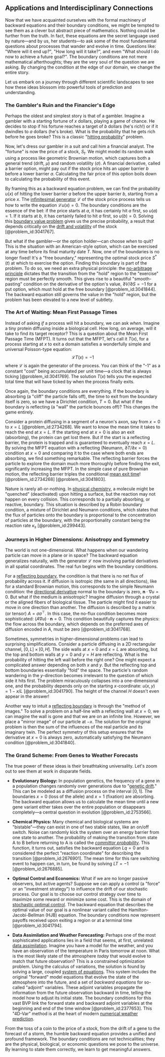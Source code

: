 ## Applications and Interdisciplinary Connections

Now that we have acquainted ourselves with the formal machinery of backward equations and their boundary conditions, we might be tempted to see them as a clever but abstract piece of mathematics. Nothing could be further from the truth. In fact, these equations are the secret language used by nature—and by us, her students—to ask some of the most fundamental questions about processes that wander and evolve in time. Questions like: "Where will it end up?", "How long will it take?", and even "What should I do now to achieve a future goal?". The boundary conditions are not mere mathematical afterthoughts; they are the very soul of the question we are asking. By changing the condition at the edge of our domain, we change the entire story.

Let us embark on a journey through different scientific landscapes to see how these ideas blossom into powerful tools of prediction and understanding.

### The Gambler's Ruin and the Financier's Edge

Perhaps the oldest and simplest story is that of a gambler. Imagine a gambler with a starting fortune of $x$ dollars, playing a game of chance. He decides to stop if his fortune reaches a target of $b$ dollars (he's rich!) or if it dwindles to $a$ dollars (he's broke). What is the probability that he gets rich before he goes broke? This is a classic "[hitting probability](@article_id:266371)" problem.

Now, let's dress our gambler in a suit and call him a financial analyst. The "fortune" is now the price of a stock, $S_t$. We might model its random walk using a process like geometric Brownian motion, which captures both a general trend (drift, $\mu$) and random volatility ($\sigma$). A financial derivative, called a barrier option, might pay out if the stock price hits an upper barrier $b$ before a lower barrier $a$. Calculating the fair price of this option boils down to calculating the probability of this event.

By framing this as a backward equation problem, we can find the probability $u(x)$ of hitting the lower barrier $a$ before the upper barrier $b$, starting from a price $x$. The [infinitesimal generator](@article_id:269930) $\mathcal{L}$ of the stock price process tells us how to write the equation $\mathcal{L}u(x) = 0$. The boundary conditions are the essence of the bet: if the price starts at $a$, it has certainly hit $a$ first, so $u(a)=1$. If it starts at $b$, it has certainly failed to hit $a$ first, so $u(b)=0$. Solving this [boundary value problem](@article_id:138259) gives us the precise probability, a result that depends critically on the [drift and volatility](@article_id:262872) of the stock [@problem_id:3041767].

But what if the gambler—or the option holder—can choose *when* to quit? This is the situation with an American-style option, which can be exercised at any time before its final maturity date $T$. Now, one of the boundaries is no longer fixed! It's a "free boundary," representing the optimal stock price $S^*(t)$ at which to exercise the option. Finding this boundary is part of the problem. To do so, we need an extra physical principle: the [no-arbitrage principle](@article_id:143466) dictates that the transition from the "hold" region to the "exercise" region must be perfectly smooth. This gives rise to a beautiful "smooth-pasting" condition on the derivative of the option's value, $\partial V / \partial S = -1$ for a put option, which must hold at the free boundary [@problem_id:3041844]. The backward equation still governs the value in the "hold" region, but the problem has been elevated to a new level of subtlety.

### The Art of Waiting: Mean First Passage Times

Instead of asking *if* a process will hit a boundary, we can ask *when*. Imagine a tiny protein diffusing inside a biological cell. How long, on average, will it take to find its target receptor? This is a question about the Mean First Passage Time (MFPT). It turns out that the MFPT, let's call it $T(x)$, for a process starting at $x$ to exit a domain satisfies a wonderfully simple and universal Poisson-type equation:
$$
\mathcal{L} T(x) = -1
$$
where $\mathcal{L}$ is again the generator of the process. You can think of the "-1" as a constant "cost" being accumulated per unit time—a clock that is always ticking [@problem_id:3041769]. The solution $T(x)$ tells you the expected total time that will have ticked by when the process finally exits.

Once again, the boundary conditions are everything. If the boundary is absorbing (a "cliff" the particle falls off), the time to exit from the boundary itself is zero, so we have a Dirichlet condition, $T=0$. But what if the boundary is reflecting (a "wall" the particle bounces off)? This changes the game entirely.

Consider a protein diffusing in a segment of a neuron's axon, say from $x=0$ to $x=L$ [@problem_id:2734268]. We want to know the mean time it takes to reach the end at $x=L$. If the starting end at $x=0$ is also an exit (absorbing), the protein can get lost there. But if the start is a reflecting barrier, the protein is trapped and is guaranteed to eventually reach $x=L$. By solving the MFPT equation with a reflecting (Neumann, $\partial T/\partial x = 0$) condition at $x=0$ and comparing it to the case where both ends are absorbing, we find something remarkable. The reflecting barrier forces the particle to explore the domain much more thoroughly before finding the exit, significantly increasing the MFPT. In the simple case of pure Brownian motion, the reflecting barrier triples the conditional [mean exit time](@article_id:204306)! [@problem_id:2734268] [@problem_id:3041803].

Nature is rarely all-or-nothing. In [physical chemistry](@article_id:144726), a molecule might be "quenched" (deactivated) upon hitting a surface, but the reaction may not happen on every collision. This corresponds to a partially absorbing, or reactive, boundary. This situation is described by a Robin boundary condition, a mixture of Dirichlet and Neumann conditions, which states that the flux of particles onto the boundary is proportional to the concentration of particles at the boundary, with the proportionality constant being the reaction rate $\kappa_s$ [@problem_id:299443].

### Journeys in Higher Dimensions: Anisotropy and Symmetry

The world is not one-dimensional. What happens when our wandering particle can move in a plane or in space? The backward equation generalizes naturally, with the generator $\mathcal{L}$ now involving partial derivatives in all spatial coordinates. The real fun begins with the boundary conditions.

For a [reflecting boundary](@article_id:634040), the condition is that there is no net flux of probability across it. If diffusion is isotropic (the same in all directions), like for a standard Brownian motion, this corresponds to the simple Neumann condition: the [directional derivative](@article_id:142936) normal to the boundary is zero, $\mathbf{n} \cdot \nabla u = 0$. But what if the medium is anisotropic? Imagine diffusion through a crystal or the aligned fibers of biological tissue. The particle might find it easier to move in one direction than another. The diffusion is described by a matrix (or tensor) $A = \sigma \sigma^\top$. In this case, the no-flux condition becomes more sophisticated: $(A \nabla u) \cdot \mathbf{n} = 0$. This condition beautifully captures the physics: the flow across the boundary, which depends on the preferred axes of diffusion encoded in $A$, must be zero [@problem_id:3041768].

Sometimes, symmetries in higher-dimensional problems can lead to surprising simplifications. Consider a particle diffusing in a 2D rectangular channel, $[0,L] \times [0,H]$. The side walls at $x=0$ and $x=L$ are absorbing, but the top and bottom walls at $y=0$ and $y=H$ are reflecting. What is the probability of hitting the left wall before the right one? One might expect a complicated answer depending on both $x$ and $y$. But the reflecting top and bottom boundaries essentially "fold" the space. The particle's random wandering in the $y$-direction becomes irrelevant to the question of which side it hits first. The problem miraculously collapses into a one-dimensional one, and the probability depends only on the starting $x$-coordinate: $u(x,y) = 1 - x/L$ [@problem_id:3041790]. The height of the channel $H$ doesn't even appear in the answer!

Another way to intuit a [reflecting boundary](@article_id:634040) is through the "method of images." To solve a problem on a half-line with a reflecting wall at $x=0$, we can imagine the wall is gone and that we are on an infinite line. However, we place a "mirror image" of our particle at $-x$. The solution for the original problem is then the sum of the influences of the real particle and its imaginary twin. The perfect symmetry of this setup ensures that the derivative at $x=0$ is always zero, automatically satisfying the Neumann condition [@problem_id:3041840].

### The Grand Scheme: From Genes to Weather Forecasts

The true power of these ideas is their breathtaking universality. Let's zoom out to see them at work in disparate fields.

*   **Evolutionary Biology:** In population genetics, the frequency of a gene in a population changes randomly over generations due to "[genetic drift](@article_id:145100)." This can be modeled as a diffusion process on the interval $[0,1]$. The boundaries $x=0$ (loss of the allele) and $x=1$ (fixation) are absorbing. The backward equation allows us to calculate the mean time until a new gene variant either takes over the entire population or disappears completely—a central question in evolution [@problem_id:2753566].

*   **Chemical Physics:** Many chemical and biological systems are "bistable"—they can exist in one of two stable states, like an on/off switch. Noise can randomly kick the system over an energy barrier from one state to another. The probability of making the transition from state A to B before returning to A is called the *[committor probability](@article_id:182928)*. This function, it turns out, satisfies the backward equation $Lq=0$ and is considered the perfect "reaction coordinate" for describing the transition [@problem_id:2676901]. The mean time for this rare switching event to happen can, in turn, be found by solving $LT=-1$ [@problem_id:2676885].

*   **Optimal Control and Economics:** What if we are no longer passive observers, but active agents? Suppose we can apply a control (a "force" or an "investment strategy") to influence the drift of our stochastic process. Our goal is to choose our control strategy over time to maximize some reward or minimize some cost. This is the domain of [stochastic optimal control](@article_id:190043). The backward equation that describes the optimal value of our goal is a nonlinear variant called the Hamilton-Jacobi-Bellman (HJB) equation. The boundary conditions now represent payoffs received upon exiting a region or at a terminal time [@problem_id:3041794].

*   **Data Assimilation and Weather Forecasting:** Perhaps one of the most sophisticated applications lies in a field that seems, at first, unrelated: [data assimilation](@article_id:153053). Imagine you have a model for the weather, and you have an observation of the temperature in Paris tomorrow at noon. What is the most likely state of the atmosphere *today* that would evolve to match that future observation? This is a constrained optimization problem. Using the calculus of variations, the solution is found by solving a large, coupled [system of equations](@article_id:201334). This system includes the original "forward" model equations that evolve the state of the atmosphere into the future, and a set of *backward equations* for so-called "adjoint" variables. These adjoint variables propagate the information from the future observation backward in time, telling the model how to adjust its initial state. The boundary conditions for this vast BVP link the forward state and backward adjoint variables at the beginning and end of the time window [@problem_id:2377653]. This "4D-Var" method is at the heart of modern [numerical weather prediction](@article_id:191162).

From the toss of a coin to the price of a stock, from the drift of a gene to the forecast of a storm, the humble backward equation provides a unified and profound framework. The boundary conditions are not technicalities; they are the physical, biological, or economic questions we pose to the universe. By learning to state them correctly, we learn to get meaningful answers.